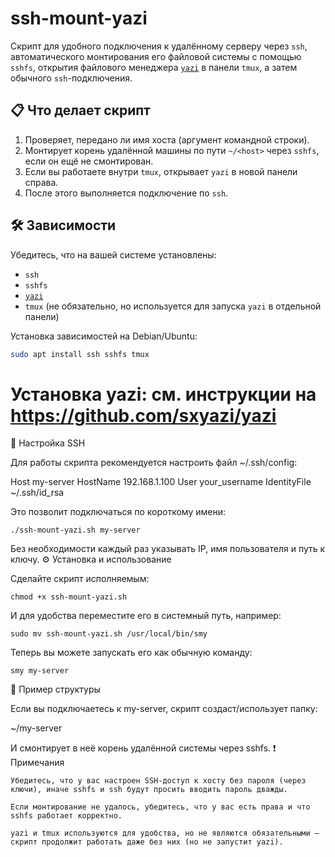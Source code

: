 # ssh-mount-yazi

Скрипт для удобного подключения к удалённому серверу через `ssh`, автоматического монтирования его файловой системы с помощью `sshfs`, открытия файлового менеджера [`yazi`](https://github.com/sxyazi/yazi) в панели `tmux`, а затем обычного `ssh`-подключения.

## 📋 Что делает скрипт

1. Проверяет, передано ли имя хоста (аргумент командной строки).
2. Монтирует корень удалённой машины по пути `~/<host>` через `sshfs`, если он ещё не смонтирован.
3. Если вы работаете внутри `tmux`, открывает `yazi` в новой панели справа.
4. После этого выполняется подключение по `ssh`.

## 🛠️ Зависимости

Убедитесь, что на вашей системе установлены:

- `ssh`
- `sshfs`
- [`yazi`](https://github.com/sxyazi/yazi)
- `tmux` (не обязательно, но используется для запуска `yazi` в отдельной панели)

Установка зависимостей на Debian/Ubuntu:

```bash
sudo apt install ssh sshfs tmux
```
# Установка yazi: см. инструкции на https://github.com/sxyazi/yazi

🔐 Настройка SSH

Для работы скрипта рекомендуется настроить файл ~/.ssh/config:

Host my-server
    HostName 192.168.1.100
    User your_username
    IdentityFile ~/.ssh/id_rsa

Это позволит подключаться по короткому имени:
```
./ssh-mount-yazi.sh my-server
```
Без необходимости каждый раз указывать IP, имя пользователя и путь к ключу.
⚙️ Установка и использование

Сделайте скрипт исполняемым:
```
chmod +x ssh-mount-yazi.sh
```
И для удобства переместите его в системный путь, например:
```
sudo mv ssh-mount-yazi.sh /usr/local/bin/smy
```
Теперь вы можете запускать его как обычную команду:
```
smy my-server
```
📁 Пример структуры

Если вы подключаетесь к my-server, скрипт создаст/использует папку:

~/my-server

И смонтирует в неё корень удалённой системы через sshfs.
❗ Примечания

    Убедитесь, что у вас настроен SSH-доступ к хосту без пароля (через ключи), иначе sshfs и ssh будут просить вводить пароль дважды.

    Если монтирование не удалось, убедитесь, что у вас есть права и что sshfs работает корректно.

    yazi и tmux используются для удобства, но не являются обязательными — скрипт продолжит работать даже без них (но не запустит yazi).
